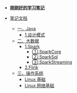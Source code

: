 - [**刚刚好的学习笔记**](README.md)

- [笔记文档](doc/READEM.md)

  - [一、Java](doc/java/README.md)
    - [1.设计模式](doc/java/design-patterns/README.md)
  - [二、大数据](doc/大数据/README.md)
    - [1.Spark](doc/大数据/spark/spark.md)
      - [①.SparkCore](doc/大数据/spark/spark-core.md)
      - [②.SparkSql](doc/大数据/spark/SparkSql.md)
      - [③.SparkStreaming](doc/大数据/spark/SparkStreaming.md)
    - [2.Flink](doc/大数据/flink/flink.md)
  - [三、操作系统](doc/OperatingSystem/README.md)
    - [Linux 基础](doc/OperatingSystem/Linux/Linux.md)
    - [Linux 网络基础](doc/OperatingSystem/Linux/Linux%20网络基础篇.md)

<!-- - **其他**

  - [致谢](doc/文档/致谢.md)
  - [将要做的事](doc/文档/将要做的事.md)
  - [贡献代码](doc/文档/贡献代码.md) -->
